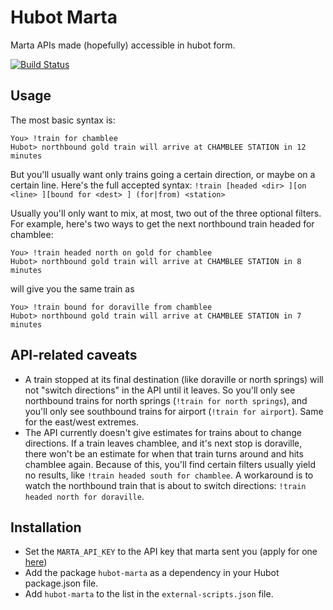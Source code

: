 # Hubot Marta

Marta APIs made (hopefully) accessible in hubot form.

[![Build Status](https://travis-ci.org/jakswa/hubot-marta.png)](https://travis-ci.org/jakswa/hubot-marta)

## Usage

The most basic syntax is:

```
You> !train for chamblee
Hubot> northbound gold train will arrive at CHAMBLEE STATION in 12 minutes
```

But you'll usually want only trains going a certain direction, or maybe on a certain line. Here's the full accepted syntax:
`!train [headed <dir> ][on <line> ][bound for <dest> ] (for|from) <station>`

Usually you'll only want to mix, at most, two out of the three optional filters. For example, here's two ways to get the next northbound train headed for chamblee:

```
You> !train headed north on gold for chamblee
Hubot> northbound gold train will arrive at CHAMBLEE STATION in 8 minutes
```
will give you the same train as
```
You> !train bound for doraville from chamblee
Hubot> northbound gold train will arrive at CHAMBLEE STATION in 7 minutes
```

## API-related caveats

- A train stopped at its final destination (like doraville or north springs) will not "switch directions" in the API until it leaves. So you'll only see northbound trains for north springs (`!train for north springs`), and you'll only see southbound trains for airport (`!train for airport`). Same for the east/west extremes.
- The API currently doesn't give estimates for trains about to change directions. If a train leaves chamblee, and it's next stop is doraville, there won't be an estimate for when that train turns around and hits chamblee again. Because of this, you'll find certain filters usually yield no results, like `!train headed south for chamblee`. A workaround is to watch the northbound train that is about to switch directions: `!train headed north for doraville`.

## Installation

- Set the `MARTA_API_KEY` to the API key that marta sent you (apply for one [here](http://www.itsmarta.com/developers/data-sources/marta-rail-realtime-restful-api.aspx))
- Add the package `hubot-marta` as a dependency in your Hubot package.json file.
- Add `hubot-marta` to the list in the `external-scripts.json` file.
